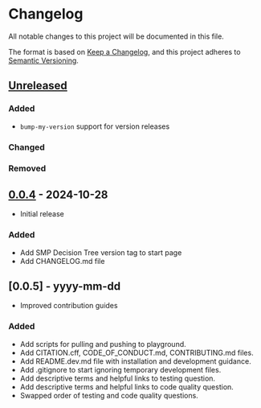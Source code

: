 # Changelog

All notable changes to this project will be documented in this file.

The format is based on [Keep a Changelog](https://keepachangelog.com/en/1.1.0/),
and this project adheres to [Semantic Versioning](https://semver.org/spec/v2.0.0.html).

## [Unreleased]

### Added

- `bump-my-version` support for version releases

### Changed

### Removed

## [0.0.4] - 2024-10-28

- Initial release

### Added

- Add SMP Decision Tree version tag to start page
- Add CHANGELOG.md file

## [0.0.5] - yyyy-mm-dd

- Improved contribution guides

### Added

- Add scripts for pulling and pushing to playground.
- Add CITATION.cff, CODE_OF_CONDUCT.md, CONTRIBUTING.md files.
- Add README.dev.md file with installation and development guidance.
- Add .gitignore to start ignoring temporary development files.
- Add descriptive terms and helpful links to testing question.
- Add descriptive terms and helpful links to code quality question.
- Swapped order of testing and code quality questions.

[unreleased]: https://github.com/SS-NES/docassemble-SMPDecisionTree/compare/v0.0.4...HEAD
[0.0.4]: https://github.com/SS-NES/docassemble-SMPDecisionTree/releases/tag/v0.0.4
